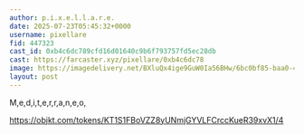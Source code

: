 ```yaml
---
author: p.i.x.e.l.l.a.r.e.
date: 2025-07-23T05:45:32+0000
username: pixellare
fid: 447323
cast_id: 0xb4c6dc789cfd16d01640c9b6f793757fd5ec28db
cast: https://farcaster.xyz/pixellare/0xb4c6dc78
image: https://imagedelivery.net/BXluQx4ige9GuW0Ia56BHw/6bc0bf85-baa0-4f46-8e8b-084d44ed9300/original
layout: post
---
```

M,e,d,i,t,e,r,r,a,n,e,o,  
  
https://objkt.com/tokens/KT1S1FBoVZZ8yUNmjGYVLFCrccKueR39xvX1/4  

<img src='https://imagedelivery.net/BXluQx4ige9GuW0Ia56BHw/6bc0bf85-baa0-4f46-8e8b-084d44ed9300/original' alt='' referrerpolicy='no-referrer'/>